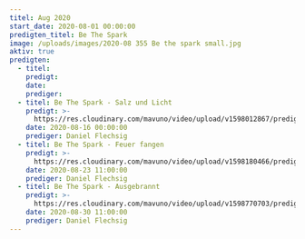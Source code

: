 ```yaml
---
titel: Aug 2020
start_date: 2020-08-01 00:00:00
predigten_titel: Be The Spark
image: /uploads/images/2020-08 355 Be the spark small.jpg
aktiv: true
predigten:
  - titel:
    predigt:
    date:
    prediger:
  - titel: Be The Spark - Salz und Licht
    predigt: >-
      https://res.cloudinary.com/mavuno/video/upload/v1598012867/predigten/2020-08%20Be%20The%20Spark/2020-08-16_GoDi_Mavuno_Berlin_-_Be_the_Spark_1_-_Salz_und_Licht.mp3
    date: 2020-08-16 00:00:00
    prediger: Daniel Flechsig
  - titel: Be The Spark - Feuer fangen
    predigt: >-
      https://res.cloudinary.com/mavuno/video/upload/v1598180466/predigten/2020-08%20Be%20The%20Spark/2020-08-23_GoDi_Mavuno_Berlin_-_Be_The_Spark_2_-_Feuer_fangen.mp3
    date: 2020-08-23 11:00:00
    prediger: Daniel Flechsig
  - titel: Be The Spark - Ausgebrannt
    predigt: >-
      https://res.cloudinary.com/mavuno/video/upload/v1598770703/predigten/2020-08%20Be%20The%20Spark/2020-08-30_GoDi_Mavuno_Berlin_-_Be_The_Spark_3_-_Ausgebrannt.mp3
    date: 2020-08-30 11:00:00
    prediger: Daniel Flechsig
---
```


